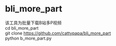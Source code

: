 # bli_more_part
该工具为批量下载B站多P视频  
cd bli_more_part  
git clone https://github.com/cattypapa/bli_more_part  
python b_more_part.py  
